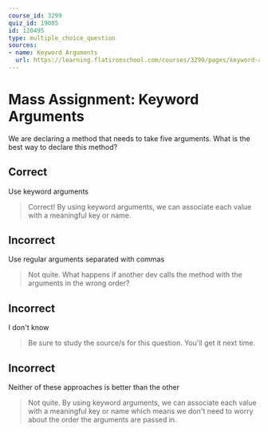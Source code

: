 ```yaml
---
course_id: 3299
quiz_id: 19085
id: 120495
type: multiple_choice_question
sources:
- name: Keyword Arguments
  url: https://learning.flatironschool.com/courses/3299/pages/keyword-arguments?module_item_id=143850
---
```


# Mass Assignment: Keyword Arguments

We are declaring a method that needs to take five arguments. What is the best way to declare this method?

## Correct

Use keyword arguments

> Correct! By using keyword arguments, we can associate each value with a
> meaningful key or name.

## Incorrect

Use regular arguments separated with commas

> Not quite. What happens if another dev calls the method with the arguments in
> the wrong order?

## Incorrect

I don't know

> Be sure to study the source/s for this question. You'll get it next time.

## Incorrect

Neither of these approaches is better than the other

> Not quite. By using keyword arguments, we can associate each value with a
> meaningful key or name which means we don't need to worry about the order the
> arguments are passed in.
